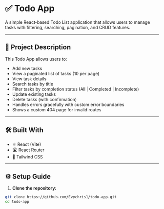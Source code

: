 # ✅ Todo App

A simple React-based Todo List application that allows users to manage tasks with filtering, searching, pagination, and CRUD features.

---

## 🚀 Project Description

This Todo App allows users to:
- Add new tasks
- View a paginated list of tasks (10 per page)
- View task details
- Search tasks by title
- Filter tasks by completion status (All | Completed | Incomplete)
- Update existing tasks
- Delete tasks (with confirmation)
- Handles errors gracefully with custom error boundaries
- Shows a custom 404 page for invalid routes

---

## 🛠️ Built With
- ⚛️ React (Vite)
- 🛣️ React Router
- 🎨 Tailwind CSS

---

## ⚙️ Setup Guide

1. **Clone the repository:**
```bash
git clone https://github.com/Evychris1/todo-app.git
cd todo-app
